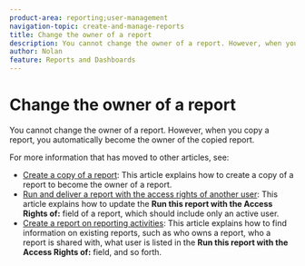 ```yaml
---
product-area: reporting;user-management
navigation-topic: create-and-manage-reports
title: Change the owner of a report
description: You cannot change the owner of a report. However, when you copy a report, you automatically become the owner of the copied report.
author: Nolan
feature: Reports and Dashboards
---
```


# Change the owner of a report

You cannot change the owner of a report. However, when you copy a report, you automatically become the owner of the copied report.

For more information that has moved to other articles, see:

* [Create a copy of a report](../../../reports-and-dashboards/reports/creating-and-managing-reports/create-copy-report.md): This article explains how to create a copy of a report to become the owner of a report.
* [Run and deliver a report with the access rights of another user](../../../reports-and-dashboards/reports/creating-and-managing-reports/run-deliver-report-access-rights-another-user.md): This article explains how to update the **Run this report with the Access Rights of:** field of a report, which should include only an active user.
* [Create a report on reporting activities](../../../reports-and-dashboards/reports/report-usage/create-report-reporting-activities.md): This article explains how to find information on existing reports, such as who owns a report, who a report is shared with, what user is listed in the **Run this report with the Access Rights of:** field, and so forth.


